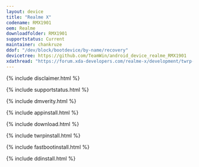 ```yaml
---
layout: device
title: "Realme X"
codename: RMX1901
oem: Realme
downloadfolder: RMX1901
supportstatus: Current
maintainer: chankruze
ddof: "/dev/block/bootdevice/by-name/recovery"
devicetree: https://github.com/TeamWin/android_device_realme_RMX1901
xdathread: "https://forum.xda-developers.com/realme-x/development/twrp-twrp-3-3-1-0-realme-x-t3970313"
---
```

{% include disclaimer.html %}

{% include supportstatus.html %}

{% include dmverity.html %}

{% include appinstall.html %}

{% include download.html %}

{% include twrpinstall.html %}

{% include fastbootinstall.html %}

{% include ddinstall.html %}
